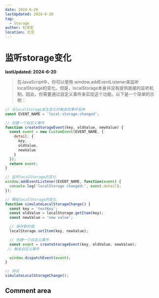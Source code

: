 ```yaml
---
date: 2024-6-20
lastUpdated: 2024-6-20
tag:
  - Storage
author: 杜世宏
location: 北京
---
```


# 监听storage变化

**lastUpdated: 2024-6-20**

> 在JavaScript中，你可以使用 ​window.addEventListener​来监听 ​localStorage​的变化。但是，​localStorage​本身并没有提供直接的监听机制。因此，你需要通过自定义事件来实现这个功能。以下是一个简单的示例：

```Javascript
// 当localStorage发生变化时触发的事件名称
const EVENT_NAME = 'local-storage-changed';

// 创建一个自定义事件
function createStorageEvent(key, oldValue, newValue) {
  const event = new CustomEvent(EVENT_NAME, {
    detail: {
      key,
      oldValue,
      newValue
    }
  });
  return event;
}

// 监听localStorage的变化
window.addEventListener(EVENT_NAME, function(event) {
  console.log('localStorage changed:', event.detail);
});

// 模拟localStorage的变化
function simulateLocalStorageChange() {
  const key = 'testKey';
  const oldValue = localStorage.getItem(key);
  const newValue = 'new value';

  // 保存新的值
  localStorage.setItem(key, newValue);

  // 创建一个自定义事件
  const event = createStorageEvent(key, oldValue, newValue);
 // 触发自定义事件

  window.dispatchEvent(event);
}

// 测试
simulateLocalStorageChange();
```

<!-- README.md -->
## Comment area

<Vssue />